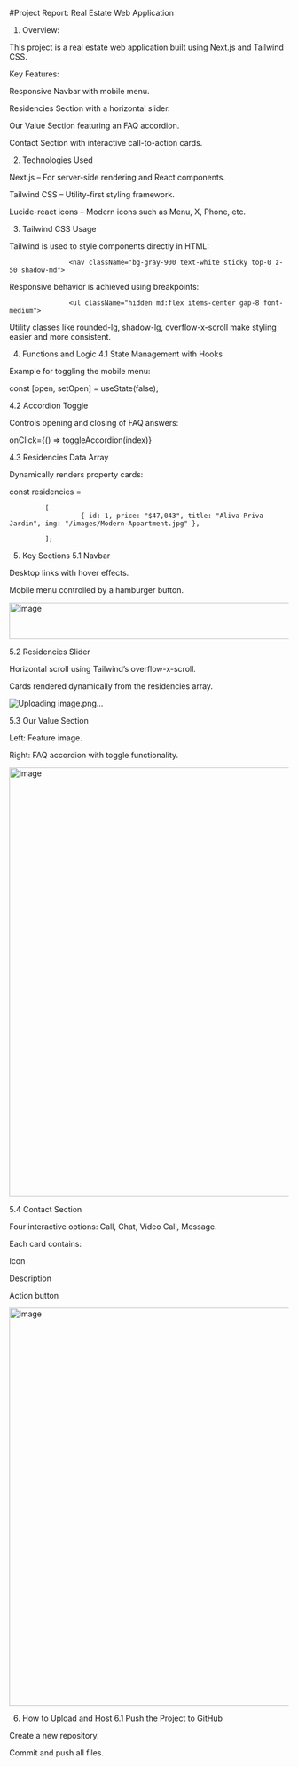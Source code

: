 #Project Report: Real Estate Web Application
1. Overview:
   
This project is a real estate web application built using Next.js and Tailwind CSS.

Key Features:

Responsive Navbar with mobile menu.
                   
Residencies Section with a horizontal slider.
                   
Our Value Section featuring an FAQ accordion.

Contact Section with interactive call-to-action cards.

2. Technologies Used

Next.js – For server-side rendering and React components.
 
Tailwind CSS – Utility-first styling framework.

Lucide-react icons – Modern icons such as Menu, X, Phone, etc.

3. Tailwind CSS Usage

Tailwind is used to style components directly in HTML:

                   <nav className="bg-gray-900 text-white sticky top-0 z-50 shadow-md">


Responsive behavior is achieved using breakpoints:

                   <ul className="hidden md:flex items-center gap-8 font-medium">

Utility classes like rounded-lg, shadow-lg, overflow-x-scroll make styling easier and more consistent.

4. Functions and Logic
4.1 State Management with Hooks

Example for toggling the mobile menu:

const [open, setOpen] = useState(false);

4.2 Accordion Toggle

Controls opening and closing of FAQ answers:

onClick={() => toggleAccordion(index)}

4.3 Residencies Data Array

Dynamically renders property cards:

const residencies = 

             [
                      { id: 1, price: "$47,043", title: "Aliva Priva Jardin", img: "/images/Modern-Appartment.jpg" },

             ];

5. Key Sections
5.1 Navbar

Desktop links with hover effects.

Mobile menu controlled by a hamburger button.

<img width="1582" height="66" alt="image" src="https://github.com/user-attachments/assets/8bd434a7-e382-47bd-9483-92f033b84fa7" />

5.2 Residencies Slider

Horizontal scroll using Tailwind’s overflow-x-scroll.

Cards rendered dynamically from the residencies array.

![Uploading image.png…]()

5.3 Our Value Section

Left: Feature image.

Right: FAQ accordion with toggle functionality.

<img width="1582" height="773" alt="image" src="https://github.com/user-attachments/assets/d39913dc-a702-4769-9c25-a4eb36810ec5" />

5.4 Contact Section

Four interactive options: Call, Chat, Video Call, Message.

Each card contains:

Icon

Description

Action button

<img width="1576" height="716" alt="image" src="https://github.com/user-attachments/assets/eb214826-aabb-4f35-b797-287cc1293b46" />

6. How to Upload and Host
6.1 Push the Project to GitHub

Create a new repository.

Commit and push all files.

